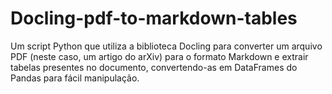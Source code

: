 # Docling-pdf-to-markdown-tables
Um script Python que utiliza a biblioteca Docling para converter um arquivo PDF (neste caso, um artigo do arXiv) para o formato Markdown e extrair tabelas presentes no documento, convertendo-as em DataFrames do Pandas para fácil manipulação.
